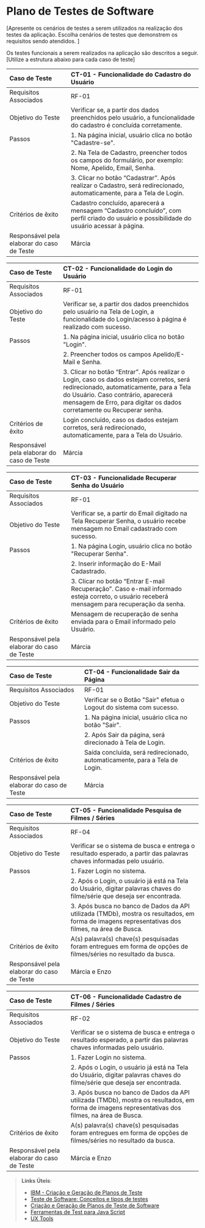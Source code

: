 # Plano de Testes de Software

[Apresente os cenários de testes a serem utilizados na realização dos testes da aplicação. Escolha cenários de testes que demonstrem os requisitos sendo atendidos. ]

Os testes funcionais a serem realizados na aplicação são descritos a seguir. [Utilize a estrutura abaixo para cada caso de teste]


|Caso de Teste    | CT-01 - Funcionalidade do Cadastro do Usuário |
|:---|:---|
| Requisitos Associados | RF-01 |
| Objetivo do Teste | Verificar se, a partir dos dados preenchidos pelo usuário, a funcionalidade do cadastro é concluída corretamente. |
| Passos | 1. Na página inicial, usuário clica no botão  "Cadastre-se". |
| |2. Na Tela de Cadastro, preencher todos os campos do formulário, por exemplo: Nome, Apelido, Email, Senha. |
| |3. Clicar no botão “Cadastrar”. Após realizar o Cadastro, será redirecionado, automaticamente, para a Tela de Login.|
| Critérios de êxito | Cadastro concluído, aparecerá a mensagem “Cadastro concluído”, com perfil criado do usuário e possibilidade do usuário acessar à página. |
| Responsável pela elaborar do caso de Teste | Márcia  |


|Caso de Teste    | CT-02 - Funcionalidade do Login do Usuário |
|:---|:---|
| Requisitos Associados | RF-01 |
| Objetivo do Teste | Verificar se, a partir dos dados preenchidos pelo usuário na Tela de Login, a funcionalidade do Login/acesso à página é realizado com sucesso. |
| Passos | 1. Na página inicial, usuário clica no botão  "Login". |
| |2. Preencher todos os campos Apelido/E-Mail e Senha. |
| |3. Clicar no botão “Entrar”. Após realizar o Login, caso os dados estejam corretos, será redirecionado, automaticamente, para a Tela do Usuário. Caso contrário, aparecerá mensagem de Erro, para digitar os dados corretamente ou Recuperar senha.|
| Critérios de êxito | Login concluído, caso os dados estejam corretos, será redirecionado, automaticamente, para a Tela do Usuário. |
| Responsável pela elaborar do caso de Teste | Márcia  |



|Caso de Teste    | CT-03 - Funcionalidade Recuperar Senha do Usuário |
|:---|:---|
| Requisitos Associados | RF-01 |
| Objetivo do Teste | Verificar se, a partir do Email digitado na Tela Recuperar Senha, o usuário recebe mensagem no Email cadastrado com sucesso. |
| Passos | 1. Na página Login, usuário clica no botão "Recuperar Senha". |
| |2. Inserir informação do E-Mail Cadastrado.  |
| |3. Clicar no botão “Entrar E-mail Recuperação”. Caso e-mail informado esteja correto, o usuário receberá mensagem para recuperação da senha.|
| Critérios de êxito | Mensagem de recuperação de senha enviada para o Email informado pelo Usuário. |
| Responsável pela elaborar do caso de Teste | Márcia  |


	
|Caso de Teste    | CT-04 - Funcionalidade Sair da Página |
|:---|:---|
| Requisitos Associados | RF-01 |
| Objetivo do Teste | Verificar se o Botão "Sair" efetua o Logout do sistema com sucesso. |
| Passos | 1. Na página inicial, usuário clica no botão "Sair". |
| |2. Após Sair da página, será direcionado à Tela de Login.  |
| Critérios de êxito | Saída concluída, será redirecionado, automaticamente, para a Tela de Login. |
| Responsável pela elaborar do caso de Teste | Márcia  |


|Caso de Teste    | CT-05 - Funcionalidade Pesquisa de Filmes / Séries |
|:---|:---|
| Requisitos Associados | RF-04 |
| Objetivo do Teste | Verificar se o sistema de busca e entrega o resultado esperado, a partir das palavras chaves informadas pelo usuário. |
| Passos | 1. Fazer Login no sistema. |
| |2. Após o Login, o usuário já está na Tela do Usuário, digitar palavras chaves do filme/série que deseja ser encontrada.  |
| |3. Após busca no banco de Dados da API utilizada (TMDb), mostra os resultados, em forma de imagens representativas dos filmes, na área de Busca. |
| Critérios de êxito | 	A(s) palavra(s) chave(s) pesquisadas foram entregues em forma de opções de filmes/séries no resultado da busca. |
| Responsável pela elaborar do caso de Teste | Márcia e Enzo |



|Caso de Teste    | CT-06 - Funcionalidade Cadastro de Filmes / Séries |
|:---|:---|
| Requisitos Associados | RF-02 |
| Objetivo do Teste | Verificar se o sistema de busca e entrega o resultado esperado, a partir das palavras chaves informadas pelo usuário. |
| Passos | 1. Fazer Login no sistema. |
| |2. Após o Login, o usuário já está na Tela do Usuário, digitar palavras chaves do filme/série que deseja ser encontrada.  |
| |3. Após busca no banco de Dados da API utilizada (TMDb), mostra os resultados, em forma de imagens representativas dos filmes, na área de Busca. |
| Critérios de êxito | 	A(s) palavra(s) chave(s) pesquisadas foram entregues em forma de opções de filmes/séries no resultado da busca. |
| Responsável pela elaborar do caso de Teste | Márcia e Enzo |

 
> **Links Úteis**:
> - [IBM - Criação e Geração de Planos de Teste](https://www.ibm.com/developerworks/br/local/rational/criacao_geracao_planos_testes_software/index.html)
> -  [Teste de Software: Conceitos e tipos de testes](https://blog.onedaytesting.com.br/teste-de-software/)
> - [Criação e Geração de Planos de Teste de Software](https://www.ibm.com/developerworks/br/local/rational/criacao_geracao_planos_testes_software/index.html)
> - [Ferramentas de Test para Java Script](https://geekflare.com/javascript-unit-testing/)
> - [UX Tools](https://uxdesign.cc/ux-user-research-and-user-testing-tools-2d339d379dc7)
